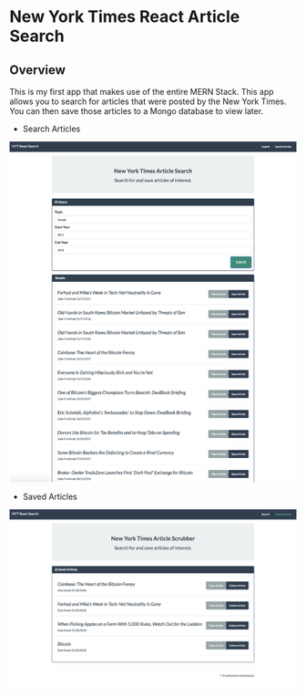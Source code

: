 # New York Times React Article Search

## Overview

This is my first app that makes use of the entire MERN Stack. This app allows you to search for articles that were posted by the New York Times. You can then save those articles to a Mongo database to view later.

* Search Articles

![ScreenShot](searcharticles.png "Liri")

* Saved Articles

![ScreenShot](savedarticles.png "Liri")